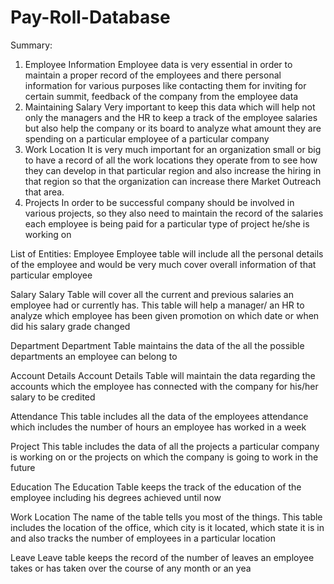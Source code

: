 # Pay-Roll-Database
Summary: 
1. Employee Information 
Employee data is very essential in order to maintain a proper record of the employees and there personal 
information for various purposes like contacting them for inviting for certain summit, feedback of the 
company from the employee data 
2. Maintaining Salary 
Very important to keep this data which will help not only the managers and the HR to keep a track of the 
employee salaries but also help the company or its board to analyze what amount they are spending on a 
particular employee of a particular company 
3. Work Location
It is very much important for an organization small or big to have a record of all the work locations they 
operate from to see how they can develop in that particular region and also increase the hiring in that region 
so that the organization can increase there Market Outreach that area.
4. Projects
In order to be successful company should be involved in various projects, so they also need to maintain the 
record of the salaries each employee is being paid for a particular type of project he/she is working on




List of Entities: 
Employee 
Employee table will include all the personal details of the employee and would be very much cover overall 
information of that particular employee 




Salary 
Salary Table will cover all the current and previous salaries an employee had or currently has. This table will 
help a manager/ an HR to analyze which employee has been given promotion on which date or when did his 
salary grade changed 



Department 
Department Table maintains the data of the all the possible departments an employee can belong to 


Account Details
Account Details Table will maintain the data regarding the accounts which the employee has connected with 
the company for his/her salary to be credited 




Attendance
This table includes all the data of the employees attendance which includes the number of hours an 
employee has worked in a week





Project
This table includes the data of all the projects a particular company is working on or the projects on which 
the company is going to work in the future



Education
The Education Table keeps the track of the education of the employee including his degrees achieved until 
now




Work Location
The name of the table tells you most of the things. This table includes the location of the office, which city is 
it located, which state it is in and also tracks the number of employees in a particular location





Leave
Leave table keeps the record of the number of leaves an employee takes or has taken over the course of 
any month or an yea
